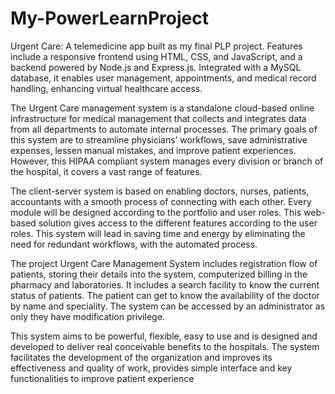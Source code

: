 # My-PowerLearnProject
Urgent Care:  A telemedicine app built as my final PLP project. Features include a responsive frontend using HTML, CSS, and JavaScript, and a backend powered by Node.js and Express.js. Integrated with a MySQL database, it enables user management, appointments, and medical record handling, enhancing virtual healthcare access.

The Urgent Care management system is a standalone cloud-based online infrastructure for medical management that collects and integrates data from all departments to automate internal processes. The primary goals of this system are to streamline physicians’ workflows, save administrative expenses, lessen manual mistakes, and improve patient experiences. However, this HIPAA compliant system manages every division or branch of the hospital, it covers a vast range of features.

The client-server system is based on enabling doctors, nurses, patients, accountants with a smooth process of connecting with each other. Every module will be designed according to the portfolio and user roles. This web-based solution gives access to the different features according to the user roles. This system will lead in saving time and energy by eliminating the need for redundant workflows, with the automated process.

The project Urgent Care Management System includes registration flow of patients, storing their details into the system, computerized billing in the pharmacy and laboratories. It includes a search facility to know the current status of patients. The patient can get to know the availability of the doctor by name and speciality. The system can be accessed by an administrator as only they have modification privilege.

This system aims to be powerful, flexible, easy to use and is designed and developed to deliver real conceivable benefits to the hospitals. The system facilitates the development of the organization and improves its effectiveness and quality of work, provides simple interface and key functionalities to improve patient experience
